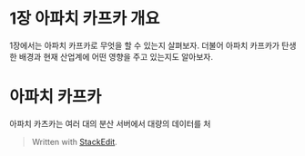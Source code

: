 # 1장 아파치 카프카 개요

1장에서는 아파치 카프카로 무엇을 할 수 있는지 살펴보자. 더불어 아파치 카프카가 탄생한 배경과 현재 산업계에 어떤 영향을 주고 있는지도 알아보자.

# 아파치 카프카

아파치 카츠카는 여러 대의 분산 서버에서 대량의 데이터를 처


> Written with [StackEdit](https://stackedit.io/).
<!--stackedit_data:
eyJoaXN0b3J5IjpbMTY2NzEzNzIxN119
-->